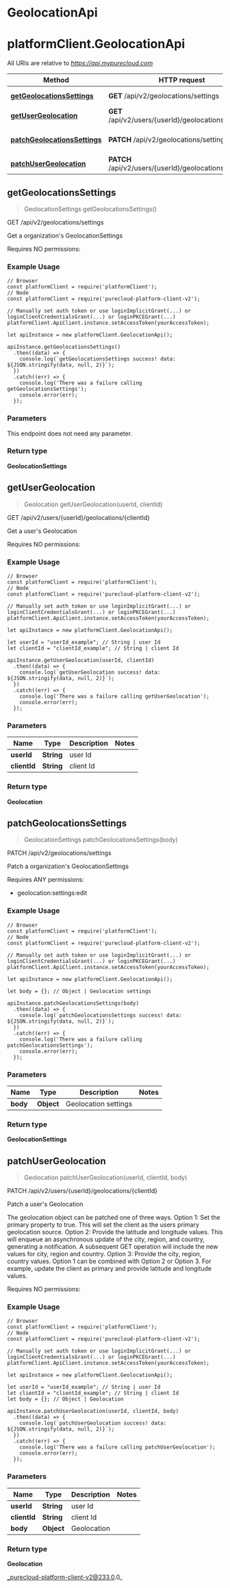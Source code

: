 # GeolocationApi

# platformClient.GeolocationApi

All URIs are relative to *https://api.mypurecloud.com*

| Method | HTTP request | Description |
| ------------- | ------------- | ------------- |
[**getGeolocationsSettings**](GeolocationApi#getGeolocationsSettings) | **GET** /api/v2/geolocations/settings | Get a organization's GeolocationSettings
[**getUserGeolocation**](GeolocationApi#getUserGeolocation) | **GET** /api/v2/users/{userId}/geolocations/{clientId} | Get a user's Geolocation
[**patchGeolocationsSettings**](GeolocationApi#patchGeolocationsSettings) | **PATCH** /api/v2/geolocations/settings | Patch a organization's GeolocationSettings
[**patchUserGeolocation**](GeolocationApi#patchUserGeolocation) | **PATCH** /api/v2/users/{userId}/geolocations/{clientId} | Patch a user's Geolocation



## getGeolocationsSettings

> GeolocationSettings getGeolocationsSettings()


GET /api/v2/geolocations/settings

Get a organization's GeolocationSettings

Requires NO permissions:

### Example Usage

```{"language":"javascript"}
// Browser
const platformClient = require('platformClient');
// Node
const platformClient = require('purecloud-platform-client-v2');

// Manually set auth token or use loginImplicitGrant(...) or loginClientCredentialsGrant(...) or loginPKCEGrant(...)
platformClient.ApiClient.instance.setAccessToken(yourAccessToken);

let apiInstance = new platformClient.GeolocationApi();

apiInstance.getGeolocationsSettings()
  .then((data) => {
    console.log(`getGeolocationsSettings success! data: ${JSON.stringify(data, null, 2)}`);
  })
  .catch((err) => {
    console.log('There was a failure calling getGeolocationsSettings');
    console.error(err);
  });
```

### Parameters

This endpoint does not need any parameter.

### Return type

**GeolocationSettings**


## getUserGeolocation

> Geolocation getUserGeolocation(userId, clientId)


GET /api/v2/users/{userId}/geolocations/{clientId}

Get a user's Geolocation

Requires NO permissions:

### Example Usage

```{"language":"javascript"}
// Browser
const platformClient = require('platformClient');
// Node
const platformClient = require('purecloud-platform-client-v2');

// Manually set auth token or use loginImplicitGrant(...) or loginClientCredentialsGrant(...) or loginPKCEGrant(...)
platformClient.ApiClient.instance.setAccessToken(yourAccessToken);

let apiInstance = new platformClient.GeolocationApi();

let userId = "userId_example"; // String | user Id
let clientId = "clientId_example"; // String | client Id

apiInstance.getUserGeolocation(userId, clientId)
  .then((data) => {
    console.log(`getUserGeolocation success! data: ${JSON.stringify(data, null, 2)}`);
  })
  .catch((err) => {
    console.log('There was a failure calling getUserGeolocation');
    console.error(err);
  });
```

### Parameters


| Name | Type | Description  | Notes |
| ------------- | ------------- | ------------- | ------------- |
 **userId** | **String** | user Id |  |
 **clientId** | **String** | client Id |  |

### Return type

**Geolocation**


## patchGeolocationsSettings

> GeolocationSettings patchGeolocationsSettings(body)


PATCH /api/v2/geolocations/settings

Patch a organization's GeolocationSettings

Requires ANY permissions:

* geolocation:settings:edit

### Example Usage

```{"language":"javascript"}
// Browser
const platformClient = require('platformClient');
// Node
const platformClient = require('purecloud-platform-client-v2');

// Manually set auth token or use loginImplicitGrant(...) or loginClientCredentialsGrant(...) or loginPKCEGrant(...)
platformClient.ApiClient.instance.setAccessToken(yourAccessToken);

let apiInstance = new platformClient.GeolocationApi();

let body = {}; // Object | Geolocation settings

apiInstance.patchGeolocationsSettings(body)
  .then((data) => {
    console.log(`patchGeolocationsSettings success! data: ${JSON.stringify(data, null, 2)}`);
  })
  .catch((err) => {
    console.log('There was a failure calling patchGeolocationsSettings');
    console.error(err);
  });
```

### Parameters


| Name | Type | Description  | Notes |
| ------------- | ------------- | ------------- | ------------- |
 **body** | **Object** | Geolocation settings |  |

### Return type

**GeolocationSettings**


## patchUserGeolocation

> Geolocation patchUserGeolocation(userId, clientId, body)


PATCH /api/v2/users/{userId}/geolocations/{clientId}

Patch a user's Geolocation

The geolocation object can be patched one of three ways. Option 1: Set the primary property to true. This will set the client as the users primary geolocation source.  Option 2: Provide the latitude and longitude values.  This will enqueue an asynchronous update of the city, region, and country, generating a notification. A subsequent GET operation will include the new values for city, region and country.  Option 3:  Provide the city, region, country values.  Option 1 can be combined with Option 2 or Option 3.  For example, update the client as primary and provide latitude and longitude values.

Requires NO permissions:

### Example Usage

```{"language":"javascript"}
// Browser
const platformClient = require('platformClient');
// Node
const platformClient = require('purecloud-platform-client-v2');

// Manually set auth token or use loginImplicitGrant(...) or loginClientCredentialsGrant(...) or loginPKCEGrant(...)
platformClient.ApiClient.instance.setAccessToken(yourAccessToken);

let apiInstance = new platformClient.GeolocationApi();

let userId = "userId_example"; // String | user Id
let clientId = "clientId_example"; // String | client Id
let body = {}; // Object | Geolocation

apiInstance.patchUserGeolocation(userId, clientId, body)
  .then((data) => {
    console.log(`patchUserGeolocation success! data: ${JSON.stringify(data, null, 2)}`);
  })
  .catch((err) => {
    console.log('There was a failure calling patchUserGeolocation');
    console.error(err);
  });
```

### Parameters


| Name | Type | Description  | Notes |
| ------------- | ------------- | ------------- | ------------- |
 **userId** | **String** | user Id |  |
 **clientId** | **String** | client Id |  |
 **body** | **Object** | Geolocation |  |

### Return type

**Geolocation**


_purecloud-platform-client-v2@233.0.0_
